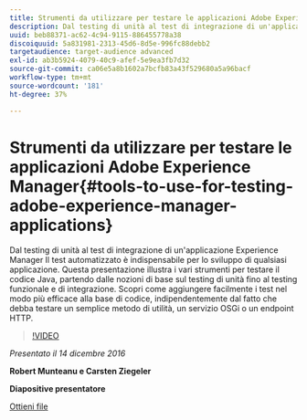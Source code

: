```yaml
---
title: Strumenti da utilizzare per testare le applicazioni Adobe Experience Manager
description: Dal testing di unità al test di integrazione di un'applicazione Experience Manager Il test automatizzato è indispensabile per lo sviluppo di qualsiasi applicazione. Questa presentazione illustra i vari strumenti per testare il codice Java, partendo dalle nozioni di base sul testing di unità fino al testing funzionale e di integrazione. Scopri come aggiungere facilmente i test nel modo più efficace alla base di codice, indipendentemente dal fatto che debba testare un semplice metodo di utilità, un servizio OSGi o un endpoint HTTP.
uuid: beb88371-ac62-4c94-9115-886455778a38
discoiquuid: 5a831981-2313-45d6-8d5e-996fc88debb2
targetaudience: target-audience advanced
exl-id: ab3b5924-4079-40c9-afef-5e9ea3fb7d32
source-git-commit: ca06e5a8b1602a7bcfb83a43f529680a5a96bacf
workflow-type: tm+mt
source-wordcount: '181'
ht-degree: 37%

---
```


# Strumenti da utilizzare per testare le applicazioni Adobe Experience Manager{#tools-to-use-for-testing-adobe-experience-manager-applications}

Dal testing di unità al test di integrazione di un&#39;applicazione Experience Manager Il test automatizzato è indispensabile per lo sviluppo di qualsiasi applicazione. Questa presentazione illustra i vari strumenti per testare il codice Java, partendo dalle nozioni di base sul testing di unità fino al testing funzionale e di integrazione. Scopri come aggiungere facilmente i test nel modo più efficace alla base di codice, indipendentemente dal fatto che debba testare un semplice metodo di utilità, un servizio OSGi o un endpoint HTTP.

>[!VIDEO](https://video.tv.adobe.com/v/19302/?quality=9)

*Presentato il 14 dicembre 2016*

**Robert Munteanu e Carsten Ziegeler**

**Diapositive presentatore**

[Ottieni file](assets/aem-gems-tools-for-testing-12-14-16.pdf)
<!--
[Get back to the Overview](https://helpx.adobe.com/experience-manager/kt/eseminars/gems/aem-index.html)
-->
